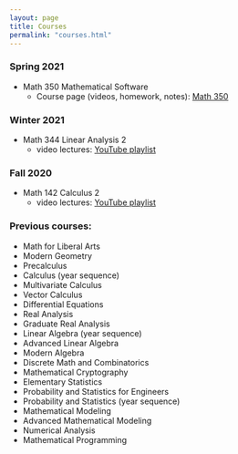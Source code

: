 ```yaml
---
layout: page
title: Courses
permalink: "courses.html"
---
```


### Spring 2021

- Math 350 Mathematical Software
	- Course page (videos, homework, notes): [Math 350](https://rtullydo.github.io/math350/)

### Winter 2021

- Math 344 Linear Analysis 2
	- video lectures: [YouTube playlist](https://www.youtube.com/watch?v=_ZBXYHb38lQ&list=PLd-yyEHYtIhKhXrzklfwupcbfe_LCcfoV)

### Fall 2020

- Math 142 Calculus 2
	- video lectures: [YouTube playlist][1]



### Previous courses:

- Math for Liberal Arts
- Modern Geometry
- Precalculus
- Calculus (year sequence)
- Multivariate Calculus
- Vector Calculus
- Differential Equations
- Real Analysis
- Graduate Real Analysis
- Linear Algebra (year sequence)
- Advanced Linear Algebra
- Modern Algebra
- Discrete Math and Combinatorics
- Mathematical Cryptography
- Elementary Statistics
- Probability and Statistics for Engineers
- Probability and Statistics (year sequence)
- Mathematical Modeling
- Advanced Mathematical Modeling
- Numerical Analysis
- Mathematical Programming

[1]:<https://www.youtube.com/watch?v=FkNEW2BmSpw&list=PLd-yyEHYtIhLDzn9d4wt4-SUCi-NAopmf>